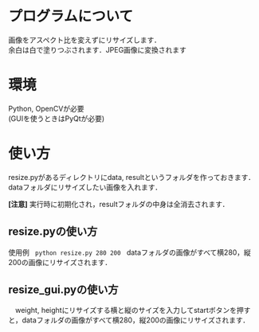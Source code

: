 # プログラムについて
 画像をアスペクト比を変えずにリサイズします．  
 余白は白で塗りつぶされます．JPEG画像に変換されます  

# 環境
 Python, OpenCVが必要  
 (GUIを使うときはPyQtが必要)  

# 使い方
 resize.pyがあるディレクトリにdata, resultというフォルダを作っておきます．  
 dataフォルダにリサイズしたい画像を入れます．  

 **[注意]** 実行時に初期化され，resultフォルダの中身は全消去されます．

## resize.pyの使い方
 使用例  
 `python resize.py 280 200`  
 dataフォルダの画像がすべて横280，縦200の画像にリサイズされます．  

## resize_gui.pyの使い方
　weight, heightにリサイズする横と縦のサイズを入力してstartボタンを押すと，dataフォルダの画像がすべて横280，縦200の画像にリサイズされます．  

